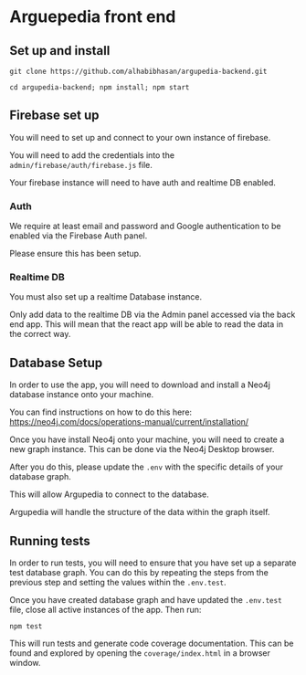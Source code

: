 # Arguepedia front end

## Set up and install

`git clone https://github.com/alhabibhasan/argupedia-backend.git`

`cd argupedia-backend; npm install; npm start`

## Firebase set up

You will need to set up and connect to your own instance of firebase.

You will need to add the credentials into the ```admin/firebase/auth/firebase.js``` file.

Your firebase instance will need to have auth and realtime DB enabled.

### Auth

We require at least email and password and Google authentication to be enabled via the Firebase Auth panel.

Please ensure this has been setup.

### Realtime DB

You must also set up a realtime Database instance.

Only add data to the realtime DB via the Admin panel accessed via the back end app. This will mean that the react app will be able to read the data in the correct way.


## Database Setup

In order to use the app, you will need to download and install a Neo4j database instance onto your machine.

You can find instructions on how to do this here:
https://neo4j.com/docs/operations-manual/current/installation/

Once you have install Neo4j onto your machine, you will need to create a new graph instance. This can be done via the Neo4j Desktop browser.

After you do this, please update the ```.env``` with the specific details of your database graph.

This will allow Argupedia to connect to the database.

Argupedia will handle the structure of the data within the graph itself.

## Running tests

In order to run tests, you will need to ensure that you have set up a separate test database graph. You can do this by repeating the steps from the previous step and setting the values within the ```.env.test```.

Once you have created database graph and have updated the ```.env.test``` file, close all active instances of the app. Then run:

```npm test```

This will run tests and generate code coverage documentation. This can be found and explored by opening the ```coverage/index.html``` in a browser window.
